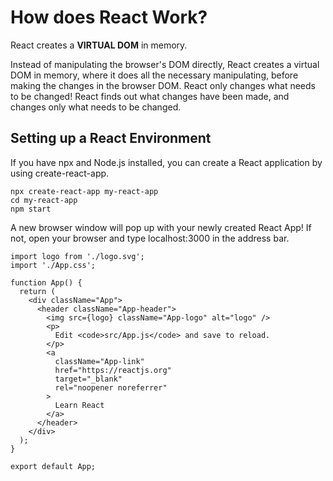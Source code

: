 # How does React Work?
React creates a **VIRTUAL DOM** in memory.

Instead of manipulating the browser's DOM directly, React creates a virtual DOM in memory, 
where it does all the necessary manipulating, before making the changes in the browser DOM.
React only changes what needs to be changed!
React finds out what changes have been made, and changes only what needs to be changed.

## Setting up a React Environment
If you have npx and Node.js installed, you can create a React application by using create-react-app.
```
npx create-react-app my-react-app
cd my-react-app
npm start
```
A new browser window will pop up with your newly created React App! If not, open your browser and type localhost:3000 in the address bar.

```
import logo from './logo.svg';
import './App.css';

function App() {
  return (
    <div className="App">
      <header className="App-header">
        <img src={logo} className="App-logo" alt="logo" />
        <p>
          Edit <code>src/App.js</code> and save to reload.
        </p>
        <a
          className="App-link"
          href="https://reactjs.org"
          target="_blank"
          rel="noopener noreferrer"
        >
          Learn React
        </a>
      </header>
    </div>
  );
}

export default App;
```
